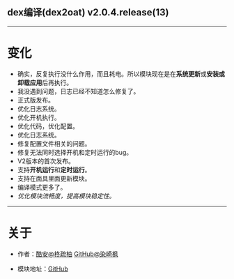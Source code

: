
## dex编译(dex2oat) v2.0.4.release(13)

---

# 变化

- 确实，反复执行没什么作用，而且耗电。所以模块现在是在**系统更新**或**安装或卸载应用**后再执行。
- 我没遇到问题，日志已经不知道怎么修复了。
- 正式版发布。
- 优化日志系统。
- 优化开机执行。
- 优化代码，优化配置。
- 优化日志系统。
- 修复配置文件相关的问题。
- 修复无法同时选择开机和定时运行的bug。
- V2版本的首次发布。
- 支持**开机运行**和**定时运行**。
- 支持在面具里面更新模块。
- 编译模式更多了。
- *优化模块流畅度，提高模块稳定性。*

---

# 关于

- 作者：[酷安@柊疏柚](http://www.coolapk.com/u/11696005) [GitHub@染崎枫](https://github.com/SomesakiKaede)

- 模块地址：[GitHub](https://github.com/SomesakiKaede/Dex2oatRUN)

